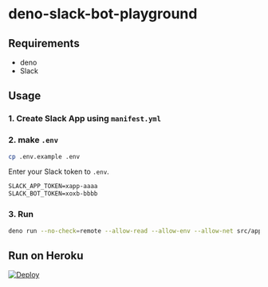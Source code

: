 # deno-slack-bot-playground

## Requirements

- deno
- Slack

## Usage

### 1. Create Slack App using `manifest.yml`

### 2. make `.env`

```sh
cp .env.example .env
```

Enter your Slack token to `.env`.

```txt
SLACK_APP_TOKEN=xapp-aaaa
SLACK_BOT_TOKEN=xoxb-bbbb
```

### 3. Run

```sh
deno run --no-check=remote --allow-read --allow-env --allow-net src/app.ts
```

## Run on Heroku

[![Deploy](https://www.herokucdn.com/deploy/button.svg)](https://heroku.com/deploy)
